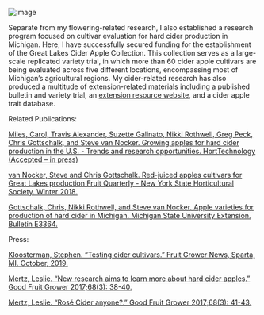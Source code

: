 ![image](https://github.com/gottsc33/gottsc33.github.io/blob/master/photos/GLCAC.JPG)

Separate from my flowering-related research, I also established a research program focused on cultivar evaluation for hard cider production in Michigan. Here, I have successfully secured funding for the establishment of the Great Lakes Cider Apple Collection. This collection serves as a large-scale replicated variety trial, in which more than 60 cider apple cultivars are being evaluated across five different locations, encompassing most of Michigan’s agricultural regions. My cider-related research has also produced a multitude of extension-related materials including a published bulletin and variety trial, an [extension resource website](https://ciderapples.msu.edu/), and a cider apple trait database.

Related Publications:

[Miles, Carol, Travis Alexander, Suzette Galinato, Nikki Rothwell, Greg Peck, Chris Gottschalk, and Steve van Nocker. Growing apples for hard cider production in the U.S. - Trends and research opportunities. HortTechnology (Accepted – in press)](https://journals.ashs.org/horttech/view/journals/horttech/aop/article-10.21273-HORTTECH04488-19/article-10.21273-HORTTECH04488-19.xml)

[van Nocker, Steve and Chris Gottschalk. Red-juiced apples cultivars for Great Lakes production Fruit Quarterly - New York State Horticultural Society. Winter 2018.](http://nyshs.org/wp-content/uploads/2018/04/van-Nocker-Pages-21-24-from-NYFQ-Winter-Book-2017.pdf)

[Gottschalk, Chris, Nikki Rothwell, and Steve van Nocker. Apple varieties for production of hard cider in Michigan. Michigan State University Extension. Bulletin E3364.](https://www.canr.msu.edu/resources/apple_cultivars_for_production_of_hard_cider_in_michigan_e3364)

Press:

[Kloosterman, Stephen. “Testing cider cultivars.” Fruit Grower News, Sparta, MI. October, 2019.](https://fruitgrowersnews.com/article/testing-cider-cultivars/)

[Mertz, Leslie. “New research aims to learn more about hard cider apples.” Good Fruit Grower 2017;68(3): 38-40.](https://www.goodfruit.com/hard-cider-secrets/)

[Mertz, Leslie. “Rosé Cider anyone?.” Good Fruit Grower 2017;68(3): 41-43.](https://www.goodfruit.com/rose-cider-anyone/)
